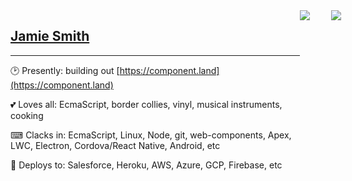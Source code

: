 <div style="display: grid; width: 100%"> 

<div style="grid-column: 1; ">

<h2><a href="https://jsmith.dev" target="_blank">Jamie Smith</a></h2>

---

🕑 Presently: building out [https://component.land](https://component.land)

💕 Loves all: EcmaScript, border collies, vinyl, musical instruments, cooking

⌨ Clacks in: EcmaScript, Linux, Node, git, web-components, Apex, LWC, Electron, Cordova/React Native, Android, etc

🚀 Deploys to: Salesforce, Heroku, AWS, Azure, GCP, Firebase, etc
</div>

<div style="grid-column: 2;">
 <div style="float: right; margin: 0 -25px 0 0;;">
    <img src="https://i.imgur.com/e6sm9mb.gif" />
 </div>
 <div style="margin: 0 25px 0 0;">
    <img src="https://github.githubassets.com/images/mona-whisper.gif" />
 </div>
</div>

</div>


<!-- ![genie beanie](https://i.imgur.com/myAHVLP.jpg) -->